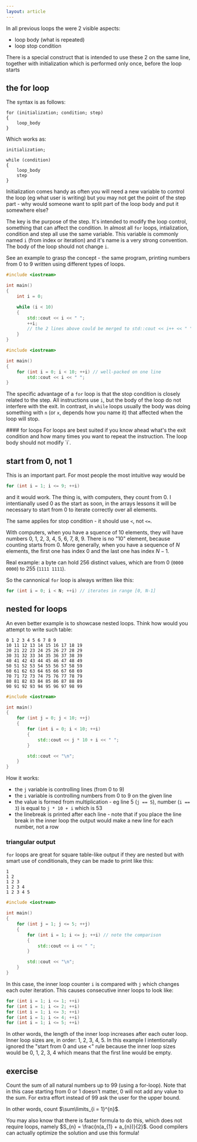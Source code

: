 ```yaml
---
layout: article
---
```


In all previous loops the were 2 visible aspects:

- loop body (what is repeated)
- loop stop condition

There is a special construct that is intended to use these 2 on the same line, together with initialization which is performed only once, before the loop starts

## the for loop

The syntax is as follows:

```
for (initialization; condition; step)
{
    loop_body
}
```

Which works as:

```
initialization;

while (condition)
{
    loop_body
    step
}
```

Initialization comes handy as often you will need a new variable to control the loop (eg what user is writing) but you may not get the point of the step part - why would someone want to split part of the loop body and put it somewhere else?

The key is the purpose of the step. It's intended to modify the loop control, something that can affect the condition. In almost all `for` loops, intialization, condition and step all use the same variable. This variable is commonly named `i` (from index or iteration) and it's name is a very strong convention. The body of the loop should not change `i`.

See an example to grasp the concept - the same program, printing numbers from 0 to 9 written using different types of loops.

```c++
#include <iostream>

int main()
{
    int i = 0;

    while (i < 10)
    {
        std::cout << i << " ";
        ++i;
        // the 2 lines above could be merged to std::cout << i++ << " ";
    }
}
```

```c++
#include <iostream>

int main()
{
    for (int i = 0; i < 10; ++i) // well-packed on one line
        std::cout << i << " ";
}
```

The specific advantage of a `for` loop is that the stop condition is closely related to the step. All instructions use `i`, but the body of the loop do not interfere with the exit. In contrast, in `while` loops usually the body was doing something with `n` (or `x`, depends how you name it) that affected when the loop will stop.

<div class="note info">
#### for loops
<i class="fas fa-info-circle"></i>
For loops are best suited if you know ahead what's the exit condition and how many times you want to repeat the instruction. The loop body should not modify `i`.
</div>

## start from 0, not 1

This is an important part. For most people the most intuitive way would be

```c++
for (int i = 1; i <= 9; ++i)
```

and it would work. The thing is, with computers, they count from 0. I intentianally used 0 as the start as soon, in the arrays lessons it will be necessary to start from 0 to iterate correctly over all elements.

The same applies for stop condition - it should use `<`, not `<=`.

With computers, when you have a squence of 10 elements, they will have numbers 0, 1, 2, 3, 4, 5, 6, 7, 8, 9. There is no "10" element, because counting starts from 0. More generally, when you have a sequence of $N$ elements, the first one has index $0$ and the last one has index $N - 1$.

Real example: a byte can hold 256 distinct values, which are from 0 (`0000 0000`) to 255 (`1111 1111`).

So the cannonical `for` loop is always written like this:

```c++
for (int i = 0; i < N; ++i) // iterates in range [0, N-1]
```


## nested for loops

An even better example is to showcase nested loops. Think how would you attempt to write such table:

```
0 1 2 3 4 5 6 7 8 9 
10 11 12 13 14 15 16 17 18 19 
20 21 22 23 24 25 26 27 28 29 
30 31 32 33 34 35 36 37 38 39 
40 41 42 43 44 45 46 47 48 49 
50 51 52 53 54 55 56 57 58 59 
60 61 62 63 64 65 66 67 68 69 
70 71 72 73 74 75 76 77 78 79 
80 81 82 83 84 85 86 87 88 89 
90 91 92 93 94 95 96 97 98 99 
```

```c++
#include <iostream>

int main()
{
    for (int j = 0; j < 10; ++j)
    {
        for (int i = 0; i < 10; ++i)
        {    
            std::cout << j * 10 + i << " ";
        }

        std::cout << "\n";
    }
}
```

How it works:

- the `j` variable is controlling lines (from 0 to 9)
- the `i` variable is controlling numbers from 0 to 9 on the given line
- the value is formed from multiplication - eg line 5 (`j == 5`), number (`i == 3`) is equal to `j * 10 + i` which is 53
- the linebreak is printed after each line - note that if you place the line break in the inner loop the output would make a new line for each number, not a row

### triangular output

`for` loops are great for square table-like output if they are nested but with smart use of conditionals, they can be made to print like this:

```
1 
1 2 
1 2 3 
1 2 3 4 
1 2 3 4 5 
```

```c++
#include <iostream>

int main()
{
    for (int j = 1; j <= 5; ++j)
    {
        for (int i = 1; i <= j; ++i) // note the comparison
        {    
            std::cout << i << " ";
        }

        std::cout << "\n";
    }
}
```

In this case, the inner loop counter `i` is compared with `j` which changes each outer iteration. This causes consecutive inner loops to look like:

```c++
for (int i = 1; i <= 1; ++i)
for (int i = 1; i <= 2; ++i)
for (int i = 1; i <= 3; ++i)
for (int i = 1; i <= 4; ++i)
for (int i = 1; i <= 5; ++i)
```

In other words, the length of the inner loop increases after each outer loop. Inner loop sizes are, in order: 1, 2, 3, 4, 5. In this example I intentionally ignored the "start from 0 and use <" rule because the inner loop sizes would be 0, 1, 2, 3, 4 which means that the first line would be empty.

## exercise

Count the sum of all natural numbers up to 99 (using a for-loop). Note that in this case starting from 0 or 1 doesn't matter, 0 will not add any value to the sum. For extra effort instead of 99 ask the user for the upper bound.

In other words, count $\sum\limits_{i = 1}^{n}$.

You may also know that there is faster formula to do this, which does not require loops, namely $S_{n} = \frac{n(a_{1} + a_{n})}{2}$. Good compilers can actually optimize the solution and use this formula!
